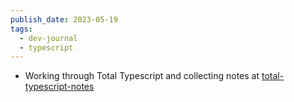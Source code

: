 ```yaml
---
publish_date: 2023-05-19
tags:
  - dev-journal
  - typescript
---
```

- Working through Total Typescript and collecting notes at [total-typescript-notes](../literature-notes/total-typescript-notes.md)
